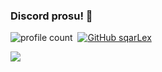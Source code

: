 ### Discord prosu! 🤠

![profile count](https://komarev.com/ghpvc/?username=sqarlex&color=8b72ff)&nbsp;
[![GitHub sqarLex](https://img.shields.io/github/followers/sqarLex?label=follow&style=social)](https://github.com/sqarlex)&nbsp;

[<img src="https://discord.c99.nl/widget/theme-5/449176134748340225.png"></img>](https://discord.com/users/964442972676587560)
